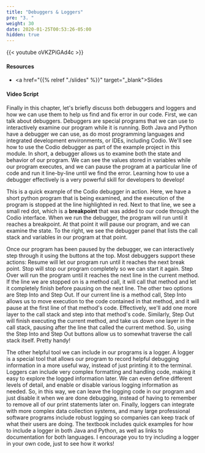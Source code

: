 ```yaml
---
title: "Debuggers & Loggers"
pre: "3. "
weight: 30
date: 2020-01-25T00:53:26-05:00
hidden: true
---
```


{{< youtube oVKZPiGAd4c   >}}

#### Resources

* <a href="{{% relref "./slides" %}}" target="_blank">Slides</a>
#### Video Script

Finally in this chapter, let's briefly discuss both debuggers and loggers and how we can use them to help us find and fix error in our code. First, we can talk about debuggers. Debuggers are special programs that we can use to interactively examine our program while it is running. Both Java and Python have a debugger we can use, as do most programming languages and integrated development environments, or IDEs, including Codio. We'll see how to use the Codio debugger as part of the example project in this module. In short, a debugger allows us to examine both the state and behavior of our program. We can see the values stored in variables while our program executes, and we can pause the program at a particular line of code and run it line-by-line until we find the error. Learning how to use a debugger effectively is a very powerful skill for developers to develop!

This is a quick example of the Codio debugger in action. Here, we have a short python program that is being examined, and the execution of the program is stopped at the line highlighted in red. Next to that line, we see a small red dot, which is a **breakpoint** that was added to our code through the Codio interface. When we run the debugger, the program will run until it reaches a breakpoint. At that point it will pause our program, and we can examine the state. To the right, we see the debugger panel that lists the call stack and variables in our program at that point. 

Once our program has been paused by the debugger, we can interactively step through it using the buttons at the top. Most debuggers support these actions: Resume will let our program run until it reaches the next break point. Stop will stop our program completely so we can start it again. Step Over will run the program until it reaches the next line in the current method. If the line we are stopped on is a method call, it will call that method and let it completely finish before pausing on the next line. The other two options are Step Into and Step Out. If our current line is a method call, Step Into allows us to move execution to the code contained in that method, and it will pause at the first line of that method's code. Effectively, we'll add one more layer to the call stack and step into that method's code. Similarly, Step Out will finish executing the current method, and take us down one layer in the call stack, pausing after the line that called the current method. So, using the Step Into and Step Out buttons allow us to somewhat traverse the call stack itself. Pretty handy!

The other helpful tool we can include in our programs is a logger. A logger is a special tool that allows our program to record helpful debugging information in a more useful way, instead of just printing it to the terminal. Loggers can include very complex formatting and handling code, making it easy to explore the logged information later. We can even define different levels of detail, and enable or disable various logging information as needed. So, in this way, we can leave the logging code in our program and just disable it when we are done debugging, instead of having to remember to remove all of our print statements later on. Finally, loggers can integrate with more complex data collection systems, and many large professional software programs include robust logging so companies can keep track of what their users are doing. The textbook includes quick examples for how to include a logger in both Java and Python, as well as links to documentation for both languages. I encourage you to try including a logger in your own code, just to see how it works!